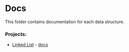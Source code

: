 # Docs
This folder contains documentation for each data structure.

### Projects: 
* [Linked List](https://github.com/catej/LibraryRepository/tree/main/datastructures/LinkedList) - [docs](https://github.com/catej/LibraryRepository/blob/main/docs/LinkedList.md)